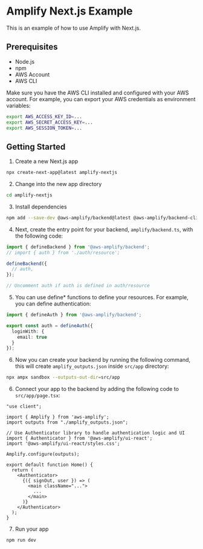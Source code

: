 # Amplify Next.js Example
This is an example of how to use Amplify with Next.js.

## Prerequisites
- Node.js
- npm
- AWS Account
- AWS CLI

Make sure you have the AWS CLI installed and configured with your AWS account. For example, you can export your AWS credentials as environment variables:
```bash
export AWS_ACCESS_KEY_ID=...
export AWS_SECRET_ACCESS_KEY=...
export AWS_SESSION_TOKEN=...
```

## Getting Started
1. Create a new Next.js app
```bash
npx create-next-app@latest amplify-nextjs
```

2. Change into the new app directory
```bash
cd amplify-nextjs
```

3. Install dependencies
```bash
npm add --save-dev @aws-amplify/backend@latest @aws-amplify/backend-cli@latest typescript
```

4. Next, create the entry point for your backend, `amplify/backend.ts`, with the following code:
```typescript
import { defineBackend } from '@aws-amplify/backend';
// import { auth } from './auth/resource';

defineBackend({
  // auth,
});

// Uncomment auth if auth is defined in auth/resource
```

5. You can use define* functions to define your resources. For example, you can define authentication:
```typescript
import { defineAuth } from '@aws-amplify/backend';

export const auth = defineAuth({
  loginWith: {
    email: true
  }
});
```

6. Now you can create your backend by running the following command, this will create `amplify_outputs.json` inside `src/app` directory:
```bash
npx ampx sandbox --outputs-out-dir=src/app
```

6. Connect your app to the backend by adding the following code to `src/app/page.tsx`:
```tsx
"use client";

import { Amplify } from 'aws-amplify';
import outputs from "./amplify_outputs.json";

// Use Authenticator library to handle authentication logic and UI
import { Authenticator } from '@aws-amplify/ui-react';
import '@aws-amplify/ui-react/styles.css';

Amplify.configure(outputs);

export default function Home() {
  return (
    <Authenticator>
      {({ signOut, user }) => (
        <main className="...">
          ...
        </main>
      )}
    </Authenticator>
  );
}
```

7. Run your app
```bash
npm run dev
```
